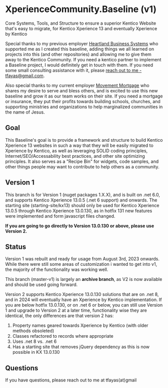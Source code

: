 
# XperienceCommunity.Baseline (v1)
Core Systems, Tools, and Structure to ensure a superior Kentico Website that's easy to migrate, for Kentico Xperience 13 and eventually Xperience by Kentico

Special thanks to my previous employer [Heartland Business Systems](https://www.hbs.net) who supported me as I created this baseline, adding things we all learned on projects into this (and other repositories) and allowing me to give them away to the Kentico Community.  If you need a kentico partner to implement a Baseline project, I would definitely get in touch with them.  If you need some small consulting assistance with it, please [reach out to me - tfayas@gmail.com](mailto:tfayas@gmail.com).

Also special thanks to my current employer [Movement Mortgage](https://www.movement.com) who shares my desire to serve and bless others, and is excited to use this new baseline and grow it as our team works on their site.  If you need a mortgage or insurance, they put their profits towards building schools, churches, and supporting ministries and organizations to help marginalized communities in the name of Jesus.

## Goal
This Baseline's goal is to provide a framework and structure to build Kentico Xperience 13 websites in such a way that they will be easily migrated to Xperience by Kentico, as well as leveraging SOLID coding principles, Internet/SEO/Accessability best practices, and other site optimizing principles.  It also serves as a "Recipe Bin" for widgets, code samples, and other things people may want to contribute to help others as a community.  

## Version 1
This branch is for Version 1 (nuget packages 1.X.X), and is built on .net 6.0, and supports Kentico Xperience 13.0.5 (.net 6 support) and onwards.  The starting site (starting-site/kx13) should only be used for Kentico Xperience 13.0.5 through Kentico Xperience 13.0.130, as in hotfix 131 new features were implemented and form javascript files changed.

**If you are going to go directly to Version 13.0.130 or above, please use Version 2.**

## Status
Version 1 was rebuilt and ready for usage from August 3rd, 2023 onwards.  While there were still some areas of customization i wanted to get into v1, the majority of the functionality was working well.  

This branch (master-v1) is largely an **archive branch**, as V2 is now available and should be used going forward.

Version 2 supports Kentico Xperience 13.0.130 solutions that are on .net 8, and in 2024 will eventually have an Xperience by Kentico implementation.  If you are below hotfix 13.0.130, or on .net 6 or below, you can still use Version 1 and upgrade to Version 2 at a later time, functionality wise they are identical, the only differences are that version 2 has:

1. Property names geared towards Xperience by Kentico (with older methods obsoleted)
2. Classes refactored to records where appropriate
3. Uses .net 8 vs. .net 6
4. Has a starting site that removes jQuery dependency as this is now possible in KX 13.0.130

## Questions
If you have questions, please reach out to me at tfayas(at)gmail

